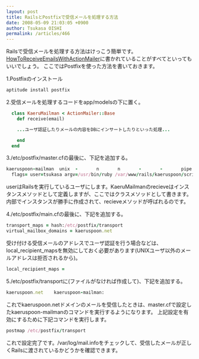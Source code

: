 ```yaml
---
layout: post
title: RailsとPostfixで受信メールを処理する方法
date: 2008-05-09 21:03:05 +0900
author: Tsukasa OISHI
permalink: /articles/466
---
```


Railsで受信メールを処理する方法はけっこう簡単です。 [HowToReceiveEmailsWithActionMailer](http://wiki.rubyonrails.com/rails/pages/HowToReceiveEmailsWithActionMailer)に書かれていることがすべてといってもいいでしょう。
ここではPostfixを使った方法を書いておきます。

1.Postfixのインストール

```ruby
aptitude install postfix
```

2.受信メールを処理するコードをapp/modelsの下に置く。

```ruby
  class KaeruMailman < ActionMailer::Base
    def receive(email)

    ...ユーザ認証したりメールの内容をDBにインサートしたりといった処理...

    end
  end
```

3./etc/postfix/master.cfの最後に、下記を追加する。

```ruby
kaeruspoon-mailman  unix  -       n       n       -       -       pipe
  flags= user=tsukasa argv=/usr/bin/ruby /var/www/rails/kaeruspoon/script/runner -e production KaeruMailman.receive(STDIN.read)
```

userはRailsを実行しているユーザにします。KaeruMailmanのrecieveはインスタンスメソッドとして定義しますが、ここではクラスメソッドとして書きます。内部でインスタンスが勝手に作成されて、recieveメソッドが呼ばれるのです。

4./etc/postfix/main.cfの最後に、下記を追加する。

```ruby
transport_maps = hash:/etc/postfix/transport
virtual_mailbox_domains = kaeruspoon.net
```

受け付ける受信メールのアドレスでユーザ認証を行う場合などは、local\_recipient\_mapsを無効にしておく必要があります(UNIXユーザ以外のメールアドレスは拒否されるから)。

```ruby
local_recipient_maps =
```

5./etc/postfix/transportに(ファイルがなければ作成して)、下記を追加する。

```ruby
kaeruspoon.net    kaeruspoon-mailman:
```

これでkaeruspoon.netドメインのメールを受信したときは、master.cfで設定したkaeruspoon-mailmanのコマンドを実行するようになります。
上記設定を有効にするために下記コマンドを実行します。

```ruby
postmap /etc/postfix/transport
```

これで設定完了です。/var/log/mail.infoをチェックして、受信したメールが正しくRailsに渡されているかどうかを確認できます。

